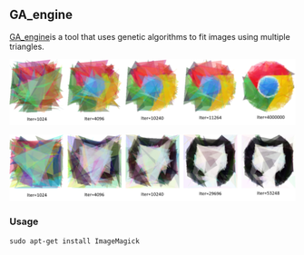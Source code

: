 ## GA_engine
[GA_engine](https://github.com/pikeszfish/GA_engine)is a tool that uses genetic algorithms to fit images using multiple triangles.


![image](https://github.com/dedekinds/havefun/blob/master/image/chrome.png)

![image](https://github.com/dedekinds/havefun/blob/master/image/githublogo.png)
### Usage
```
sudo apt-get install ImageMagick
```

